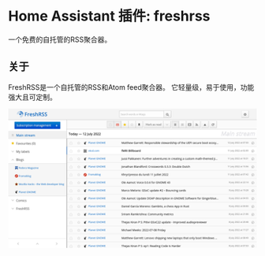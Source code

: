 # Home Assistant 插件: freshrss

一个免费的自托管的RSS聚合器。

## 关于

FreshRSS是一个自托管的RSS和Atom feed聚合器。
它轻量级，易于使用，功能强大且可定制。

![freshrss 预览][preview]

[preview]: https://github.com/einschmidt/addon-freshrss/raw/main/images/freshrss.webp